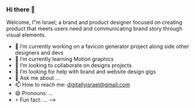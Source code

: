### Hi there 👋

Welcome, I"m Israel; a brand and product designer focused on creating product 
that meets users need and communicating brand story through visual elements.

- 🔭 I’m currently working on a favicon generator project along side other designers and devs
- 🌱 I’m currently learning Motion graphics
- 👯 I’m looking to collaborate on designs projects
- 🤔 I’m looking for help with brand and website design gigs
- 💬 Ask me about ...
- 📫 How to reach me: digitallyisrael@gmail.com
- 😄 Pronouns: ...
- ⚡ Fun fact: ...
-->
